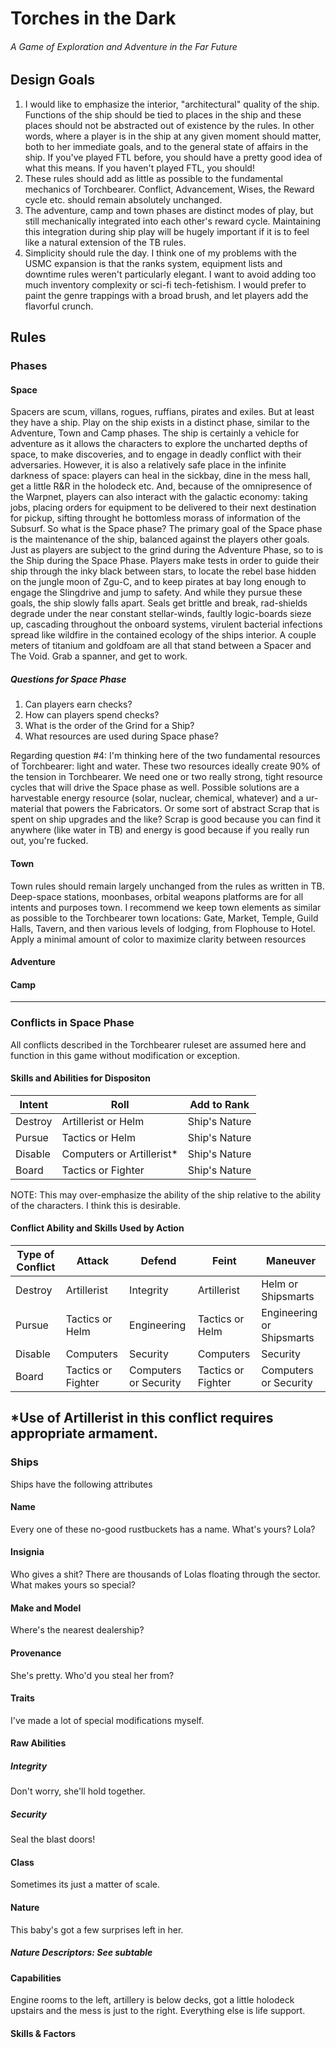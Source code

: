 ﻿# Torches in the Dark
###### A Game of Exploration and Adventure in the Far Future

## Design Goals

1. I would like to emphasize the interior, "architectural" quality of the ship. Functions of the ship should be tied to places in the ship and these places should not be abstracted out of existence by the rules. In other words, where a player is in the ship at any given moment should matter, both to her immediate goals, and to the general state of affairs in the ship. If you've played FTL before, you should have a pretty good idea of what this means. If you haven't played FTL, you should!
2. These rules should add as little as possible to the fundamental mechanics of Torchbearer. Conflict, Advancement, Wises, the Reward cycle etc. should remain absolutely unchanged.
3. The adventure, camp and town phases are distinct modes of play, but still mechanically integrated into each other's reward cycle. Maintaining this integration during ship play will be hugely important if it is to feel like a natural extension of the TB rules.
4. Simplicity should rule the day. I think one of my problems with the USMC expansion is that the ranks system, equipment lists and downtime rules weren't particularly elegant. I want to avoid adding too much inventory complexity or sci-fi tech-fetishism. I would prefer to paint the genre trappings with a broad brush, and let players add the flavorful crunch.

## Rules
### Phases

#### Space
Spacers are scum, villans, rogues, ruffians, pirates and exiles. But at least they have a ship.  Play on the ship exists in a distinct phase, similar to the Adventure, Town and Camp phases. The ship is certainly a vehicle for adventure as it allows the characters to explore the uncharted depths of space, to make discoveries, and to engage in deadly conflict with their adversaries. However, it is also a relatively safe place in the infinite darkness of space: players can heal in the sickbay, dine in the mess hall, get a little R&R in the holodeck etc. And, because of the omnipresence of the Warpnet, players can also interact with the galactic economy: taking jobs, placing orders for equipment to be delivered to their next destination for pickup, sifting throught he bottomless morass of information of the Subsurf. 
So what is the Space phase? The primary goal of the Space phase is the maintenance of the ship, balanced against the players other goals. Just as players are subject to the grind during the Adventure Phase, so to is the Ship during the Space Phase. Players make tests in order to guide their ship through the inky black between stars, to locate the rebel base hidden on the jungle moon of Zgu-C, and to keep pirates at bay long enough to engage the Slingdrive and jump to safety. And while they pursue these goals, the ship slowly falls apart. Seals get brittle and break, rad-shields degrade under the near constant stellar-winds, faultly logic-boards sieze up, cascading throughout the onboard systems, virulent bacterial infections spread like wildfire in the contained ecology of the ships interior. A couple meters of titanium and goldfoam are all that stand between a Spacer and The Void. Grab a spanner, and get to work. 

##### Questions for Space Phase

1. Can players earn checks?
2. How can players spend checks? 
3. What is the order of the Grind for a Ship?
4. What resources are used during Space phase? 

Regarding question #4: I'm thinking here of the two fundamental resources of Torchbearer: light and water. These two resources ideally create 90% of the tension in Torchbearer. We need one or two really strong, tight resource cycles that will drive the Space phase as well. Possible solutions are a harvestable energy resource (solar, nuclear, chemical, whatever) and a ur-material that powers the Fabricators. Or some sort of abstract Scrap that is spent on ship upgrades and the like? Scrap is good because you can find it anywhere (like water in TB) and energy is good because if you really run out, you're fucked.

#### Town
Town rules should remain largely unchanged from the rules as written in TB. Deep-space stations, moonbases, orbital weapons platforms are for all intents and purposes town. I recommend we keep town elements as similar as possible to the Torchbearer town locations: Gate, Market, Temple, Guild Halls, Tavern, and then various levels of lodging, from Flophouse to Hotel. Apply a minimal amount of color to maximize clarity between resources

#### Adventure

#### Camp
---
### Conflicts in Space Phase

All conflicts described in the Torchbearer ruleset are assumed here and function
in this game without modification or exception. 

#### Skills and Abilities for Dispositon
|Intent|Roll|Add to Rank|
|------|----|-----------|
|Destroy|Artillerist or Helm|Ship's Nature|
|Pursue|Tactics or Helm|Ship's Nature|
|Disable|Computers or Artillerist*|Ship's Nature|
|Board|Tactics or Fighter|Ship's Nature|

NOTE: This may over-emphasize the ability of the ship relative to the ability of
the characters. I think this is desirable.

#### Conflict Ability and Skills Used by Action
|Type of Conflict|Attack|Defend|Feint|Maneuver|
|----------------|------|------|-----|--------|
|Destroy|Artillerist|Integrity|Artillerist|Helm or Shipsmarts|
|Pursue|Tactics or Helm|Engineering|Tactics or Helm|Engineering or Shipsmarts|
|Disable|Computers|Security|Computers|Security|
|Board|Tactics or Fighter|Computers or Security|Tactics or Fighter|Computers or Security|

*Use of Artillerist in this conflict requires appropriate armament.
---
### Ships

Ships have the following attributes

#### Name
Every one of these no-good rustbuckets has a name. What's yours? Lola?
#### Insignia
Who gives a shit? There are thousands of Lolas floating through the sector.
What makes yours so special?
#### Make and Model
Where's the nearest dealership?
#### Provenance
She's pretty. Who'd you steal her from?
#### Traits
I've made a lot of special modifications myself.
#### Raw Abilities
##### Integrity
Don't worry, she'll hold together.
##### Security
Seal the blast doors!
#### Class
Sometimes its just a matter of scale. 
#### Nature
This baby's got a few surprises left in her. 
##### Nature Descriptors: See subtable
#### Capabilities
Engine rooms to the left, artillery is below decks, got a little holodeck
upstairs and the mess is just to the right. Everything else is life support.


#### Skills & Factors


